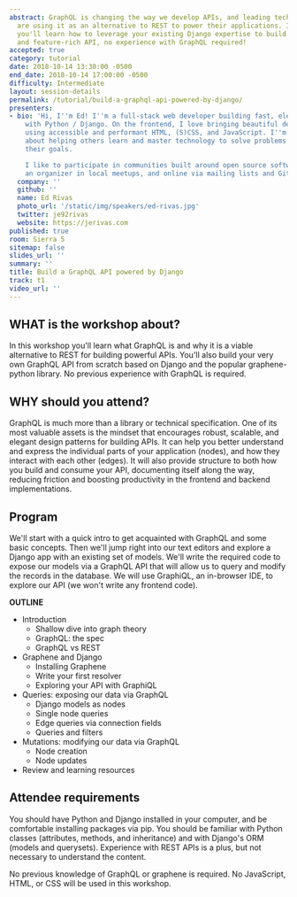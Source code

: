 ```yaml
---
abstract: GraphQL is changing the way we develop APIs, and leading tech companies
  are using it as an alternative to REST to power their applications. In this workshop
  you'll learn how to leverage your existing Django expertise to build a powerful
  and feature-rich API, no experience with GraphQL required!
accepted: true
category: tutorial
date: 2018-10-14 13:30:00 -0500
end_date: 2018-10-14 17:00:00 -0500
difficulty: Intermediate
layout: session-details
permalink: /tutorial/build-a-graphql-api-powered-by-django/
presenters:
- bio: 'Hi, I''m Ed! I''m a full-stack web developer building fast, elegant sites
    with Python / Django. On the frontend, I love bringing beautiful designs to life
    using accessible and performant HTML, (S)CSS, and JavaScript. I''m passionate
    about helping others learn and master technology to solve problems and achieve
    their goals.

    I like to participate in communities built around open source software, both as
    an organizer in local meetups, and online via mailing lists and GitHub.'
  company: ''
  github: ''
  name: Ed Rivas
  photo_url: '/static/img/speakers/ed-rivas.jpg'
  twitter: je92rivas
  website: https://jerivas.com
published: true
room: Sierra 5
sitemap: false
slides_url: ''
summary: ''
title: Build a GraphQL API powered by Django
track: t1
video_url: ''
---
```


## WHAT is the workshop about?
In this workshop you'll learn what GraphQL is and why it is a viable alternative to REST for building powerful APIs. You'll also build your very own GraphQL API from scratch based on Django and the popular graphene-python library. No previous experience with GraphQL is required.

## WHY should you attend?
GraphQL is much more than a library or technical specification. One of its most valuable assets is the mindset that encourages robust, scalable, and elegant design patterns for building APIs. It can help you better understand and express the individual parts of your application (nodes), and how they interact with each other (edges). It will also provide structure to both how you build and consume your API, documenting itself along the way, reducing friction and boosting productivity in the frontend and backend implementations.

## Program
We'll start with a quick intro to get acquainted with GraphQL and some basic concepts. Then we'll jump right into our text editors and explore a Django app with an existing set of models. We'll write the required code to expose our models via a GraphQL API that will allow us to query and modify the records in the database. We will use GraphiQL, an in-browser IDE, to explore our API (we won't write any frontend code).

**OUTLINE**

- Introduction
  - Shallow dive into graph theory
  - GraphQL: the spec
  - GraphQL vs REST
- Graphene and Django
  - Installing Graphene
  - Write your first resolver
  - Exploring your API with GraphiQL
- Queries: exposing our data via GraphQL
  - Django models as nodes
  - Single node queries
  - Edge queries via connection fields
  - Queries and filters
- Mutations: modifying our data via GraphQL
  - Node creation
  - Node updates
- Review and learning resources

## Attendee requirements
You should have Python and Django installed in your computer, and be comfortable installing packages via pip. You should be familiar with Python classes (attributes, methods, and inheritance) and with Django's ORM (models and querysets). Experience with REST APIs is a plus, but not necessary to understand the content.

No previous knowledge of GraphQL or graphene is required. No JavaScript, HTML, or CSS will be used in this workshop.
